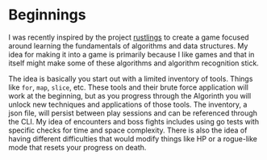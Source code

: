 # Beginnings

I was recently inspired by the project
[rustlings](https://github.com/rust-lang/rustlings) to create a game focused
around learning the fundamentals of algorithms and data structures. My idea for
making it into a game is primarily because I like games and that in itself might
make some of these algorithms and algorithm recognition stick.

The idea is basically you start out with a limited inventory of tools. Things
like `for`, `map`, `slice`, etc. These tools and their brute force application
will work at the beginning, but as you progress through the Algorinth you will
unlock new techniques and applications of those tools. The inventory, a json
file, will persist between play sessions and can be referenced through the CLI.
My idea of encounters and boss fights includes using go tests with specific
checks for time and space complexity. There is also the idea of having different
difficulties that would modify things like HP or a rogue-like mode that resets
your progress on death.

